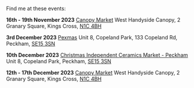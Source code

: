 Find me at these events:

**16th - 19th November 2023**
[Canopy Market](https://canopymarket.co.uk)
West Handyside Canopy, 2 Granary Square, Kings Cross, [N1C 4BH](https://goo.gl/maps/NxaPYgzJYQFjHLCG9)

**3rd December 2023**
[Pexmas](https://www.pexmas.com)
Unit 8, Copeland Park, 133 Copeland Rd, Peckham, [SE15 3SN](https://goo.gl/maps/tEmTvFwMsj6TaF1y5)

**10th December 2023**
[Christmas Independent Ceramics Market - Peckham](https://www.facebook.com/events/1009774049645169)
Unit 8, Copeland Park, Peckham, [SE15 3SN](https://goo.gl/maps/tEmTvFwMsj6TaF1y5)

**12th - 17th December 2023**
[Canopy Market](https://canopymarket.co.uk)
West Handyside Canopy, 2 Granary Square, Kings Cross, [N1C 4BH](https://goo.gl/maps/NxaPYgzJYQFjHLCG9)
